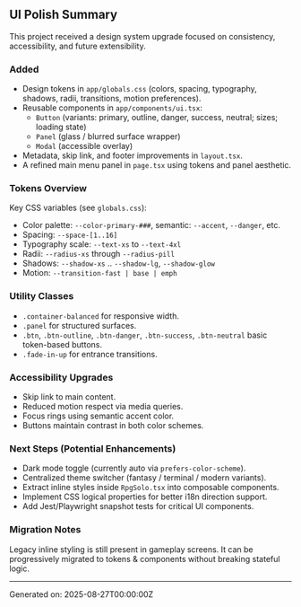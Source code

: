 ## UI Polish Summary

This project received a design system upgrade focused on consistency, accessibility, and future extensibility.

### Added
- Design tokens in `app/globals.css` (colors, spacing, typography, shadows, radii, transitions, motion preferences).
- Reusable components in `app/components/ui.tsx`:
  - `Button` (variants: primary, outline, danger, success, neutral; sizes; loading state)
  - `Panel` (glass / blurred surface wrapper)
  - `Modal` (accessible overlay)
- Metadata, skip link, and footer improvements in `layout.tsx`.
- A refined main menu panel in `page.tsx` using tokens and panel aesthetic.

### Tokens Overview
Key CSS variables (see `globals.css`):
- Color palette: `--color-primary-###`, semantic: `--accent`, `--danger`, etc.
- Spacing: `--space-[1..16]`
- Typography scale: `--text-xs` to `--text-4xl`
- Radii: `--radius-xs` through `--radius-pill`
- Shadows: `--shadow-xs` .. `--shadow-lg`, `--shadow-glow`
- Motion: `--transition-fast | base | emph`

### Utility Classes
- `.container-balanced` for responsive width.
- `.panel` for structured surfaces.
- `.btn`, `.btn-outline`, `.btn-danger`, `.btn-success`, `.btn-neutral` basic token-based buttons.
- `.fade-in-up` for entrance transitions.

### Accessibility Upgrades
- Skip link to main content.
- Reduced motion respect via media queries.
- Focus rings using semantic accent color.
- Buttons maintain contrast in both color schemes.

### Next Steps (Potential Enhancements)
- Dark mode toggle (currently auto via `prefers-color-scheme`).
- Centralized theme switcher (fantasy / terminal / modern variants).
- Extract inline styles inside `RpgSolo.tsx` into composable components.
- Implement CSS logical properties for better i18n direction support.
- Add Jest/Playwright snapshot tests for critical UI components.

### Migration Notes
Legacy inline styling is still present in gameplay screens. It can be progressively migrated to tokens & components without breaking stateful logic.

---
Generated on: 2025-08-27T00:00:00Z
